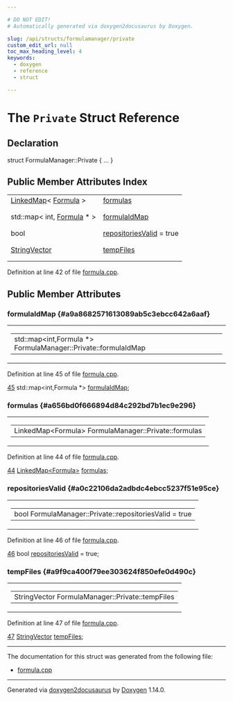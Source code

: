 ```yaml
---

# DO NOT EDIT!
# Automatically generated via doxygen2docusaurus by Doxygen.

slug: /api/structs/formulamanager/private
custom_edit_url: null
toc_max_heading_level: 4
keywords:
  - doxygen
  - reference
  - struct

---
```


<div class="doxyPage">

# The `Private` Struct Reference



## Declaration

<div class="doxyDeclaration">
struct FormulaManager::Private { ... }
</div>

## Public Member Attributes Index

<table class="doxyMembersIndex">

<tr class="doxyMemberIndexItem">
<td class="doxyMemberIndexItemType" align="left" valign="top"><a href="/web-doxygen/docs/api/classes/linkedmap">LinkedMap</a>&lt; <a href="/web-doxygen/docs/api/classes/formula">Formula</a> &gt;</td>
<td class="doxyMemberIndexItemName" align="left" valign="top"><a href="#a656bd0f666894d84c292bd7b1ec9e296">formulas</a></td>
</tr>
<tr class="doxyMemberIndexDescription">
<td class="doxyMemberIndexDescriptionLeft"></td>
<td class="doxyMemberIndexDescriptionRight">
</td>
</tr>
<tr class="doxyMemberIndexSeparator">
<td class="doxyMemberIndexSeparator" colspan="2"></td>
</tr>

<tr class="doxyMemberIndexItem">
<td class="doxyMemberIndexItemType" align="left" valign="top">std::map&lt; int, <a href="/web-doxygen/docs/api/classes/formula">Formula</a> * &gt;</td>
<td class="doxyMemberIndexItemName" align="left" valign="top"><a href="#a9a8682571613089ab5c3ebcc642a6aaf">formulaIdMap</a></td>
</tr>
<tr class="doxyMemberIndexDescription">
<td class="doxyMemberIndexDescriptionLeft"></td>
<td class="doxyMemberIndexDescriptionRight">
</td>
</tr>
<tr class="doxyMemberIndexSeparator">
<td class="doxyMemberIndexSeparator" colspan="2"></td>
</tr>

<tr class="doxyMemberIndexItem">
<td class="doxyMemberIndexItemType" align="left" valign="top">bool</td>
<td class="doxyMemberIndexItemName" align="left" valign="top"><a href="#a0c22106da2adbdc4ebcc5237f51e95ce">repositoriesValid</a> = true</td>
</tr>
<tr class="doxyMemberIndexDescription">
<td class="doxyMemberIndexDescriptionLeft"></td>
<td class="doxyMemberIndexDescriptionRight">
</td>
</tr>
<tr class="doxyMemberIndexSeparator">
<td class="doxyMemberIndexSeparator" colspan="2"></td>
</tr>

<tr class="doxyMemberIndexItem">
<td class="doxyMemberIndexItemType" align="left" valign="top"><a href="/web-doxygen/docs/api/files/src/containers-h/#ac8d53003529fb2d062d614077fe6857c">StringVector</a></td>
<td class="doxyMemberIndexItemName" align="left" valign="top"><a href="#a9f9ca400f79ee303624f850efe0d490c">tempFiles</a></td>
</tr>
<tr class="doxyMemberIndexDescription">
<td class="doxyMemberIndexDescriptionLeft"></td>
<td class="doxyMemberIndexDescriptionRight">
</td>
</tr>
<tr class="doxyMemberIndexSeparator">
<td class="doxyMemberIndexSeparator" colspan="2"></td>
</tr>

</table>


<p>Definition at line 42 of file <a href="/web-doxygen/docs/api/files/src/formula-cpp">formula.cpp</a>.</p>


<div class="doxySectionDef">

## Public Member Attributes

### formulaIdMap {#a9a8682571613089ab5c3ebcc642a6aaf}

<div class="doxyMemberItem">
<div class="doxyMemberProto">
<table class="doxyMemberLabels">
<tr class="doxyMemberLabels">
<td class="doxyMemberLabelsLeft">
<table class="doxyMemberName">
<tr>
<td class="doxyMemberName">std::map&lt;int,Formula *&gt; FormulaManager::Private::formulaIdMap</td>
</tr>
</table>
</td>
</tr>
</table>
</div>
<div class="doxyMemberDoc">



<p>Definition at line 45 of file <a href="/web-doxygen/docs/api/files/src/formula-cpp">formula.cpp</a>.</p>


<div class="doxyProgramListing">

<div class="doxyCodeLine"><span class="doxyLineNumber"><a href="#a9a8682571613089ab5c3ebcc642a6aaf">45</a></span><span class="doxyLineContent"><span class="doxyHighlight">  std::map&lt;int,Formula *&gt; <a href="#a9a8682571613089ab5c3ebcc642a6aaf">formulaIdMap</a>;</span></span></div>

</div>

</div>
</div>

### formulas {#a656bd0f666894d84c292bd7b1ec9e296}

<div class="doxyMemberItem">
<div class="doxyMemberProto">
<table class="doxyMemberLabels">
<tr class="doxyMemberLabels">
<td class="doxyMemberLabelsLeft">
<table class="doxyMemberName">
<tr>
<td class="doxyMemberName">LinkedMap&lt;Formula&gt; FormulaManager::Private::formulas</td>
</tr>
</table>
</td>
</tr>
</table>
</div>
<div class="doxyMemberDoc">



<p>Definition at line 44 of file <a href="/web-doxygen/docs/api/files/src/formula-cpp">formula.cpp</a>.</p>


<div class="doxyProgramListing">

<div class="doxyCodeLine"><span class="doxyLineNumber"><a href="#a656bd0f666894d84c292bd7b1ec9e296">44</a></span><span class="doxyLineContent"><span class="doxyHighlight">  <a href="/web-doxygen/docs/api/classes/linkedmap">LinkedMap&lt;Formula&gt;</a>      <a href="#a656bd0f666894d84c292bd7b1ec9e296">formulas</a>;</span></span></div>

</div>

</div>
</div>

### repositoriesValid {#a0c22106da2adbdc4ebcc5237f51e95ce}

<div class="doxyMemberItem">
<div class="doxyMemberProto">
<table class="doxyMemberLabels">
<tr class="doxyMemberLabels">
<td class="doxyMemberLabelsLeft">
<table class="doxyMemberName">
<tr>
<td class="doxyMemberName">bool FormulaManager::Private::repositoriesValid = true</td>
</tr>
</table>
</td>
</tr>
</table>
</div>
<div class="doxyMemberDoc">



<p>Definition at line 46 of file <a href="/web-doxygen/docs/api/files/src/formula-cpp">formula.cpp</a>.</p>


<div class="doxyProgramListing">

<div class="doxyCodeLine"><span class="doxyLineNumber"><a href="#a0c22106da2adbdc4ebcc5237f51e95ce">46</a></span><span class="doxyLineContent"><span class="doxyHighlight">  </span><span class="doxyHighlightKeywordType">bool</span><span class="doxyHighlight">                    <a href="#a0c22106da2adbdc4ebcc5237f51e95ce">repositoriesValid</a> = </span><span class="doxyHighlightKeyword">true</span><span class="doxyHighlight">;</span></span></div>

</div>

</div>
</div>

### tempFiles {#a9f9ca400f79ee303624f850efe0d490c}

<div class="doxyMemberItem">
<div class="doxyMemberProto">
<table class="doxyMemberLabels">
<tr class="doxyMemberLabels">
<td class="doxyMemberLabelsLeft">
<table class="doxyMemberName">
<tr>
<td class="doxyMemberName">StringVector FormulaManager::Private::tempFiles</td>
</tr>
</table>
</td>
</tr>
</table>
</div>
<div class="doxyMemberDoc">



<p>Definition at line 47 of file <a href="/web-doxygen/docs/api/files/src/formula-cpp">formula.cpp</a>.</p>


<div class="doxyProgramListing">

<div class="doxyCodeLine"><span class="doxyLineNumber"><a href="#a9f9ca400f79ee303624f850efe0d490c">47</a></span><span class="doxyLineContent"><span class="doxyHighlight">  <a href="/web-doxygen/docs/api/files/src/containers-h/#ac8d53003529fb2d062d614077fe6857c">StringVector</a>            <a href="#a9f9ca400f79ee303624f850efe0d490c">tempFiles</a>;</span></span></div>

</div>

</div>
</div>

</div>

<hr/>

The documentation for this struct was generated from the following file:

<ul>
<li><a href="/web-doxygen/docs/api/files/src/formula-cpp">formula.cpp</a></li>
</ul>

<hr/>

<p class="doxyGeneratedBy">Generated via <a href="https://github.com/xpack/doxygen2docusaurus">doxygen2docusaurus</a> by <a href="https://www.doxygen.nl">Doxygen</a> 1.14.0.</p>

</div>
